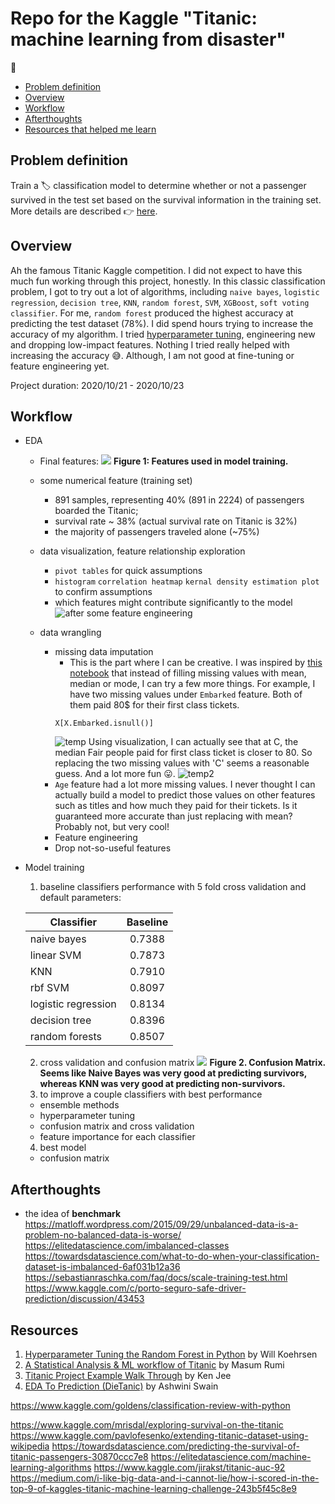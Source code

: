 # Repo for the Kaggle "Titanic: machine learning from disaster"


:open_book:
- [Problem definition](#0)
- [Overview](#1)
- [Workflow](#2)
- [Afterthoughts](#3)
- [Resources that helped me learn](#4)

## Problem definition <a id="0"></a>
Train a :label: classification model to determine whether or not a passenger survived in the test set based on the survival information in the training set. More details are described :point_right: [here](https://www.kaggle.com/c/titanic).

## Overview <a id="1"></a>
Ah the famous Titanic Kaggle competition. I did not expect to have this much fun working through this project, honestly. In this classic classification problem, I got to try out a lot of algorithms, including `naive bayes`, `logistic regression`, `decision tree`, `KNN`, `random forest`, `SVM`, `XGBoost`, `soft voting classifier`. For me, `random forest` produced the highest accuracy at predicting the test dataset (78%). I did spend hours trying to increase the accuracy of my algorithm. I tried [hyperparameter tuning][1], engineering new and dropping low-impact features. Nothing I tried really helped with increasing the accuracy :sweat_smile:. Although, I am not good at fine-tuning or feature engineering yet.

Project duration: 2020/10/21 - 2020/10/23

## Workflow <a id="2"></a>
- EDA
  - Final features:
  ![](https://github.com/zhangyang2017/kaggle-Titanic/blob/master/figures/allFeatures.png)
     **Figure 1: Features used in model training.**

  - some numerical feature (training set)
    - 891 samples, representing 40% (891 in 2224) of passengers boarded the Titanic;
    - survival rate ~ 38% (actual survival rate on Titanic is 32%)
    - the majority of passengers traveled alone (~75%)
  - data visualization, feature relationship exploration
    - `pivot tables` for quick assumptions
    - `histogram` `correlation heatmap` `kernal density estimation plot` to confirm assumptions
    - which features might contribute significantly to the model
      ![after some feature engineering](https://github.com/zhangyang2017/kaggle-Titanic/blob/master/all_fetures.png)
  - data wrangling
    - missing data imputation
      - This is the part where I can be creative. I was inspired by [this notebook][2] that instead of filling missing values with mean, median or mode, I can try a few more things. For example, I have two missing values under `Embarked` feature. Both of them paid 80$ for their first class tickets.
      ```
      X[X.Embarked.isnull()]
      ```
      ![temp](https://github.com/zhangyang2017/kaggle-Titanic/blob/master/temp.jpg)
        Using visualization, I can actually see that at C, the median Fair people paid for first class ticket is closer to 80. So replacing the two missing values with 'C' seems a reasonable guess. And a lot more fun :stuck_out_tongue:.
      ![temp2](https://github.com/zhangyang2017/kaggle-Titanic/blob/master/temp2.jpg)
    - `Age` feature had a lot more missing values. I never thought I can actually build a model to predict those values on other features such as titles and how much they paid for their tickets. Is it guaranteed more accurate than just replacing with mean? Probably not, but very cool!
    - Feature engineering
    - Drop not-so-useful features
- Model training
  1. baseline classifiers performance with 5 fold cross validation and default parameters:
  
  |      Classifier     |  Baseline  | 
  |---------------------|:----------:|
  | naive bayes         |   0.7388   |
  | linear SVM          |   0.7873   |
  | KNN                 |   0.7910   |
  | rbf SVM             |   0.8097   |
  | logistic regression |   0.8134   |
  | decision tree       |   0.8396   |
  | random forests      |   0.8507   |

  2. cross validation and confusion matrix
    ![](https://github.com/zhangyang2017/kaggle-Titanic/blob/master/figures/basicModelconfusionMatrix2.png)
    **Figure 2. Confusion Matrix. Seems like Naive Bayes was very good at predicting survivors, whereas KNN was very good at predicting non-survivors.**
  3. to improve a couple classifiers with best performance
    - ensemble methods
    - hyperparameter tuning
    - confusion matrix and cross validation
    - feature importance for each classifier
  4. best model
    - confusion matrix

## Afterthoughts <a id="3"></a>
- the idea of **benchmark**
https://matloff.wordpress.com/2015/09/29/unbalanced-data-is-a-problem-no-balanced-data-is-worse/
https://elitedatascience.com/imbalanced-classes
https://towardsdatascience.com/what-to-do-when-your-classification-dataset-is-imbalanced-6af031b12a36
https://sebastianraschka.com/faq/docs/scale-training-test.html
https://www.kaggle.com/c/porto-seguro-safe-driver-prediction/discussion/43453

## Resources <a id="4"></a>

[1]: <https://towardsdatascience.com/hyperparameter-tuning-the-random-forest-in-python-using-scikit-learn-28d2aa77dd74> (Hyperparameter Tuning the Random Forest in Python by Will Koehrsen)
[2]: <https://www.kaggle.com/masumrumi/a-statistical-analysis-ml-workflow-of-titanic#Part-3.-Visualization-and-Feature-Relations> (A Statistical Analysis & ML workflow of Titanic by Masum Rumi)


1. [Hyperparameter Tuning the Random Forest in Python](https://towardsdatascience.com/hyperparameter-tuning-the-random-forest-in-python-using-scikit-learn-28d2aa77dd74) by Will Koehrsen
2. [A Statistical Analysis & ML workflow of Titanic](https://www.kaggle.com/masumrumi/a-statistical-analysis-ml-workflow-of-titanic#Part-3.-Visualization-and-Feature-Relations) by Masum Rumi
3. [Titanic Project Example Walk Through](https://www.kaggle.com/kenjee/titanic-project-example/comments) by Ken Jee
4. [EDA To Prediction (DieTanic)](https://www.kaggle.com/ash316/eda-to-prediction-dietanic) by Ashwini Swain




https://www.kaggle.com/goldens/classification-review-with-python

https://www.kaggle.com/mrisdal/exploring-survival-on-the-titanic
https://www.kaggle.com/pavlofesenko/extending-titanic-dataset-using-wikipedia
https://towardsdatascience.com/predicting-the-survival-of-titanic-passengers-30870ccc7e8
https://elitedatascience.com/machine-learning-algorithms
https://www.kaggle.com/jirakst/titanic-auc-92
https://medium.com/i-like-big-data-and-i-cannot-lie/how-i-scored-in-the-top-9-of-kaggles-titanic-machine-learning-challenge-243b5f45c8e9



